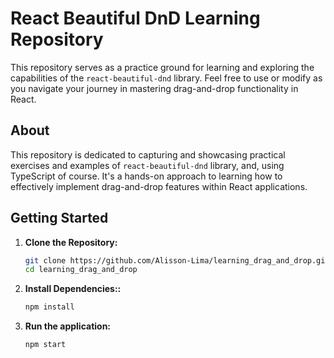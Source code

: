 # React Beautiful DnD Learning Repository

This repository serves as a practice ground for learning and exploring the capabilities of the `react-beautiful-dnd` library. Feel free to use or modify as you navigate your journey in mastering drag-and-drop functionality in React.

## About

This repository is dedicated to capturing and showcasing practical exercises and examples of `react-beautiful-dnd` library, and, using TypeScript of course. It's a hands-on approach to learning how to effectively implement drag-and-drop features within React applications.

## Getting Started

1. **Clone the Repository:**
   ```bash
   git clone https://github.com/Alisson-Lima/learning_drag_and_drop.git
   cd learning_drag_and_drop
   ```
2. **Install Dependencies::**
   ```bash
   npm install
   ```
1. **Run the application:**
   ```bash
   npm start
   ```